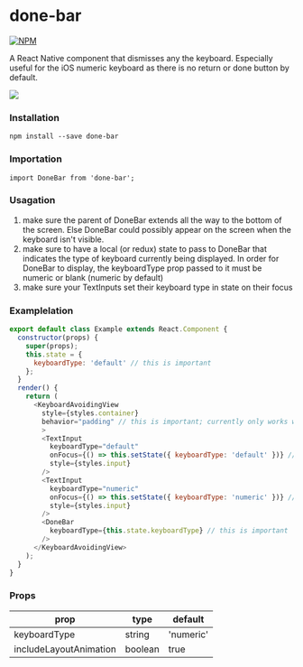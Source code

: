 # done-bar

[![NPM](https://nodei.co/npm/done-bar.png?downloads=true)](https://www.npmjs.com/package/done-bar)

A React Native component that dismisses any the keyboard.  Especially useful for the iOS numeric keyboard as there is no return or done button by default.

![](https://media.giphy.com/media/l0MYsBvyAwkfATeBG/giphy.gif)

### Installation

`npm install --save done-bar`

### Importation

`import DoneBar from 'done-bar';`

### Usagation
1. make sure the parent of DoneBar extends all the way to the bottom of the screen.  Else DoneBar could possibly appear on the screen when the keyboard isn't visible.
2. make sure to have a local (or redux) state to pass to DoneBar that indicates the type of keyboard currently being displayed.  In order for DoneBar to display, the keyboardType prop passed to it must be numeric or blank (numeric by default)
3. make sure your TextInputs set their keyboard type in state on their focus

### Examplelation
```javascript
export default class Example extends React.Component {
  constructor(props) {
    super(props);
    this.state = {
      keyboardType: 'default' // this is important
    };
  }
  render() {
    return (
      <KeyboardAvoidingView
        style={styles.container}
        behavior="padding" // this is important; currently only works when behavior is padding
        >
        <TextInput
          keyboardType="default"
          onFocus={() => this.setState({ keyboardType: 'default' })} // these are important
          style={styles.input}
        />
        <TextInput
          keyboardType="numeric"
          onFocus={() => this.setState({ keyboardType: 'numeric' })} // these are important
          style={styles.input}
        />
        <DoneBar
          keyboardType={this.state.keyboardType} // this is important
        />
      </KeyboardAvoidingView>
    );
  }
}
```

### Props

| prop                   | type    | default   |
|------------------------|---------|-----------|
| keyboardType           | string  | 'numeric' |
| includeLayoutAnimation | boolean | true      |
